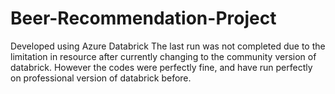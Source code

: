 # Beer-Recommendation-Project
Developed using Azure Databrick
The last run was not completed due to the limitation in resource after currently changing to the community version of databrick.
However the codes were perfectly fine, and have run perfectly on professional version of databrick before.
